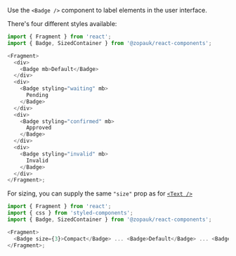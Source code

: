 Use the `<Badge />` component to label elements in the user interface.

There's four different styles available:

```js
import { Fragment } from 'react';
import { Badge, SizedContainer } from '@zopauk/react-components';

<Fragment>
  <div>
    <Badge mb>Default</Badge>
  </div>
  <div>
    <Badge styling="waiting" mb>
      Pending
    </Badge>
  </div>
  <div>
    <Badge styling="confirmed" mb>
      Approved
    </Badge>
  </div>
  <div>
    <Badge styling="invalid" mb>
      Invalid
    </Badge>
  </div>
</Fragment>;
```

For sizing, you can supply the same `"size"` prop as for [`<Text />`](#/Components?id=text)

```js
import { Fragment } from 'react';
import { css } from 'styled-components';
import { Badge, SizedContainer } from '@zopauk/react-components';

<Fragment>
  <Badge size={3}>Compact</Badge> ... <Badge>Default</Badge> ... <Badge size={1}>Large</Badge>
</Fragment>;
```
